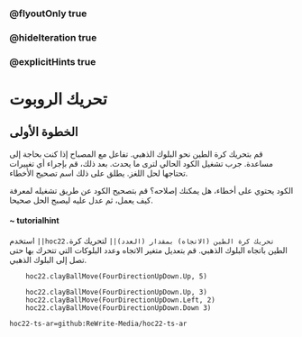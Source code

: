 ### @flyoutOnly true
### @hideIteration true
### @explicitHints true


# تحريك الروبوت

## الخطوة الأولى
قم بتحريك كرة الطين نحو البلوك الذهبي. تفاعل مع المصباح إذا كنت بحاجة إلى مساعدة. جرب تشغيل الكود الحالي لترى ما يحدث. بعد ذلك، قم بإجراء أي تغييرات تحتاجها لحل اللغز. يطلق على ذلك اسم تصحيح الأخطاء.

الكود يحتوي على أخطاء، هل يمكنك إصلاحه؟ قم بتصحيح الكود عن طريق تشغيله لمعرفة كيف يعمل، ثم عدل عليه ليصبح الحل صحيحا.

#### ~ tutorialhint  
استخدم ``||hoc22.تحريك كرة الطين (الاتجاه) بمقدار (العدد)||`` لتحريك كرة الطين باتجاه البلوك الذهبي. قم بتعديل متغير الاتجاه وعدد البلوكات التي تتحرك بها حتى تصل إلى البلوك الذهبي.

```ghost
    hoc22.clayBallMove(FourDirectionUpDown.Up, 5)
```
```template
    hoc22.clayBallMove(FourDirectionUpDown.Up, 3)
    hoc22.clayBallMove(FourDirectionUpDown.Left, 2)
    hoc22.clayBallMove(FourDirectionUpDown.Down 3)
```

```package
hoc22-ts-ar=github:ReWrite-Media/hoc22-ts-ar
```